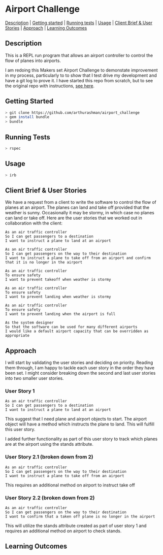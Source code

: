 # Airport Challenge
[Description](#Description) | [Getting started](#Getting-Started) | [Running tests](#Running-Tests) | [Usage](#Usage) | [Client Brief & User Stories](#Client-Brief-&-User-Stories)
| [Approach](#Approach) | [Learning Outcomes](#Learning-Outcomes)

## Description

This is a REPL run program that allows an airport controller to control the flow of planes into airports.

I am redoing this Makers set Airport Challenge to demonstate improvement in my process, particularly to to show that I test drive my development and have a git log to prove it. 
I have started this repo from scratch, but to see the original repo with instructions, [see here](https://github.com/makersacademy/airport_challenge).


## Getting Started
```bash 
> git clone https://github.com/arthurashman/airport_challenge   
> gem install bundle     
> bundle
``` 
## Running Tests
```bash
> rspec
```
## Usage
```bash
> irb
```
## Client Brief & User Stories
We have a request from a client to write the software to control the flow of planes at an airport. The planes can land and take off provided that the weather is sunny. Occasionally it may be stormy, in which case no planes can land or take off. Here are the user stories that we worked out in collaboration with the client:

```
As an air traffic controller
So I can get passengers to a destination
I want to instruct a plane to land at an airport
```
```
As an air traffic controller
So I can get passengers on the way to their destination
I want to instruct a plane to take off from an airport and confirm that it is no longer in the airport
```
```
As an air traffic controller
To ensure safety
I want to prevent takeoff when weather is stormy
```
```
As an air traffic controller
To ensure safety
I want to prevent landing when weather is stormy
```
```
As an air traffic controller
To ensure safety
I want to prevent landing when the airport is full
```
```
As the system designer
So that the software can be used for many different airports
I would like a default airport capacity that can be overridden as appropriate
```
## Approach

I will start by validating the user stories and deciding on priority. Reading them through, I am happy to tackle each user story in the order they have been set. I might consider breaking down the second and last user stories into two smaller user stories.

### User Story 1
```
As an air traffic controller
So I can get passengers to a destination
I want to instruct a plane to land at an airport
```
This suggest that I need plane and airport objects to start. The airport object will have a method which instructs the plane to land. This will fulfill this user story.

I added further functionality as part of this user story to track which planes are at the airport using the stands attribute.
### User Story 2.1 (broken down from 2)
```
As an air traffic controller
So I can get passengers on the way to their destination
I want to instruct a plane to take off from an airport
```
This requires an additional method on airport to instruct take off

### User Story 2.2 (broken down from 2)
```
As an air traffic controller
So I can get passengers on the way to their destination
I want to confirm that a taken off plane is no longer in the airport
```
This will utilize the stands attribute created as part of user story 1 and requires an additional method on airport to check stands.



## Learning Outcomes

